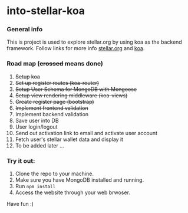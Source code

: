 # into-stellar-koa

### General info
This is project is used to explore stellar.org by using koa as the backend framework.
Follow links for more info [stellar.org](https://www.stellar.org/) and [koa](https://koajs.com/).

### Road map (~~crossed~~ means done)
1. ~~Setup koa~~
2. ~~Set up register routes (koa-router)~~
3. ~~Setup User Schema for MongoDB with Mongoose~~
4. ~~Setup view rendering middleware (koa-views)~~
5. ~~Create register page (bootstrap)~~
6. ~~Implement frontend validation~~
7. Implement backend validation
8. Save user into DB
9. User login/logout
10. Send out activation link to email and activate user account
11. Fetch user's stellar wallet data and display it
12. To be added later ...


### Try it out:
1. Clone the repo to your machine.
2. Make sure you have MongoDB installed and running.
3. Run `npm install`
4. Access the website through your web brwoser.

Have fun :)
